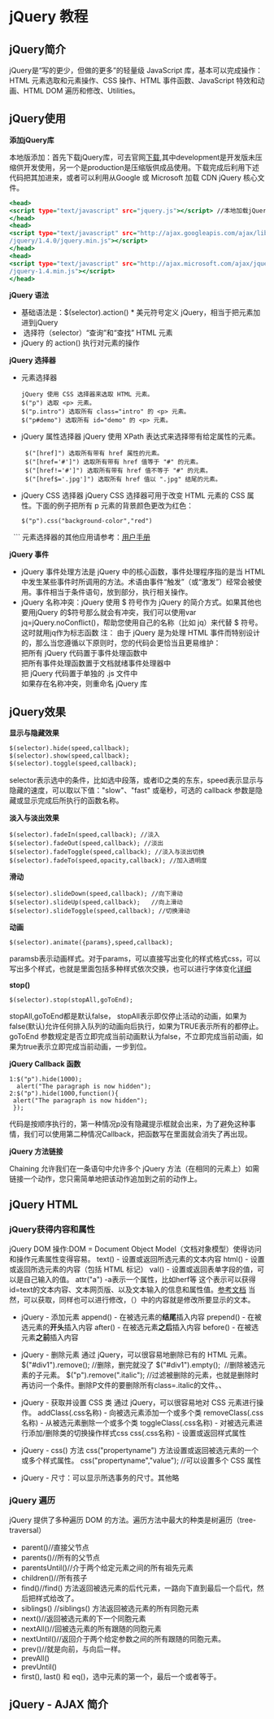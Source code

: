 # jQuery 教程
## jQuery简介
jQuery是“写的更少，但做的更多”的轻量级 JavaScript 库，基本可以完成操作：HTML 元素选取和元素操作、CSS 操作、HTML 事件函数、JavaScript 特效和动画、HTML DOM 遍历和修改、Utilities。
## jQuery使用

**添加jQuery库**            

本地版添加：首先下载jQuery库，可去官网[下载](http://jquery.com/download/#Download_jQuery),其中development是开发版未压缩供开发使用，另一个是production是压缩版供成品使用。下载完成后利用下述代码把其加进来，或者可以利用从Google 或 Microsoft 加载 CDN jQuery 核心文件。
  ```.html
  <head>
  <script type="text/javascript" src="jquery.js"></script> //本地加载jQuery库
  </head>
  <head>
  <script type="text/javascript" src="http://ajax.googleapis.com/ajax/libs //使用 Google 的 CDN
  /jquery/1.4.0/jquery.min.js"></script>
  </head>
  <head>
  <script type="text/javascript" src="http://ajax.microsoft.com/ajax/jquery //Microsoft 的 CDN
  /jquery-1.4.min.js"></script>
  </head>
  ```
**jQuery 语法**
* 基础语法是：$(selector).action()
* 美元符号定义 jQuery，相当于把元素加进到jQuery
*  选择符（selector）“查询”和“查找” HTML 元素
*  jQuery 的 action() 执行对元素的操作           

**jQuery 选择器**
* 元素选择器
  ```
  jQuery 使用 CSS 选择器来选取 HTML 元素。
  $("p") 选取 <p> 元素。
  $("p.intro") 选取所有 class="intro" 的 <p> 元素。
  $("p#demo") 选取所有 id="demo" 的 <p> 元素。
  ```
* jQuery 属性选择器
  jQuery 使用 XPath 表达式来选择带有给定属性的元素。
   ```
    $("[href]") 选取所有带有 href 属性的元素。
    $("[href='#']") 选取所有带有 href 值等于 "#" 的元素。
    $("[href!='#']") 选取所有带有 href 值不等于 "#" 的元素。
    $("[href$='.jpg']") 选取所有 href 值以 ".jpg" 结尾的元素。
    ```
* jQuery CSS 选择器
  jQuery CSS 选择器可用于改变 HTML 元素的 CSS 属性。下面的例子把所有 p 元素的背景颜色更改为红色：
   ```
   $("p").css("background-color","red")
   ```
   元素选择器的其他应用请参考：[用户手册](http://www.w3school.com.cn/jquery/jquery_ref_selectors.asphttp://www.w3school.com.cn/jquery/jquery_ref_selectors.asp)      
   
**jQuery 事件**
* jQuery 事件处理方法是 jQuery 中的核心函数，事件处理程序指的是当 HTML 中发生某些事件时所调用的方法。术语由事件“触发”（或“激发”）经常会被使用。事件相当于条件语句，放到<head>部分，执行相关操作。
* jQuery 名称冲突：jQuery 使用 $ 符号作为 jQuery 的简介方式。如果其他也要用jQuery 的$符号那么就会有冲突，我们可以使用var jq=jQuery.noConflict()，帮助您使用自己的名称（比如 jq）来代替 $ 符号。这时就用jq作为标志函数
 注： 由于 jQuery 是为处理 HTML 事件而特别设计的，那么当您遵循以下原则时，您的代码会更恰当且更易维护：<br>
     把所有 jQuery 代码置于事件处理函数中<br>
     把所有事件处理函数置于文档就绪事件处理器中<br>
     把 jQuery 代码置于单独的 .js 文件中<br>
     如果存在名称冲突，则重命名 jQuery 库<br>
  
## jQuery效果

 **显示与隐藏效果**             
 
 ```.html
 $(selector).hide(speed,callback); 
 $(selector).show(speed,callback);
 $(selector).toggle(speed,callback);
  ```
selector表示选中的条件，比如选中段落，或者ID之类的东东，speed表示显示与隐藏的速度，可以取以下值："slow"、"fast" 或毫秒，可选的 callback 参数是隐藏或显示完成后所执行的函数名称。

 **淡入与淡出效果**
 ```
 $(selector).fadeIn(speed,callback); //淡入
 $(selector).fadeOut(speed,callback); //淡出
 $(selector).fadeToggle(speed,callback); //淡入与淡出切换
 $(selector).fadeTo(speed,opacity,callback); //加入透明度
 ```
 
 **滑动**
 ```
 $(selector).slideDown(speed,callback); //向下滑动
 $(selector).slideUp(speed,callback);   //向上滑动
 $(selector).slideToggle(speed,callback); //切换滑动
 ```
 
 **动画**
 ```
 $(selector).animate({params},speed,callback);
 ```
paramsb表示动画样式。对于params，可以直接写出变化的样式格式css，可以写出多个样式，也就是里面包括多种样式依次交换，也可以进行字体变化[详细](http://www.w3school.com.cn/jquery/jquery_animate.asp)

 **stop()**
 ```
 $(selector).stop(stopAll,goToEnd);
 ```
 stopAll,goToEnd都是默认false， stopAll表示即仅停止活动的动画，如果为false(默认)允许任何排入队列的动画向后执行，如果为TRUE表示所有的都停止。goToEnd 参数规定是否立即完成当前动画默认为false，不立即完成当前动画，如果为true表示立即完成当前动画，一步到位。
 
**jQuery Callback 函数**
   ```
   1:$("p").hide(1000);
     alert("The paragraph is now hidden");
   2:$("p").hide(1000,function(){
    alert("The paragraph is now hidden");
    });
   ```
 代码是按顺序执行的，第一种情况p没有隐藏提示框就会出来，为了避免这种事情，我们可以使用第二种情况Callback，把函数写在里面就会消失了再出现。
 
**jQuery 方法链接**          

Chaining 允许我们在一条语句中允许多个 jQuery 方法（在相同的元素上）如需链接一个动作，您只需简单地把该动作追加到之前的动作上。

## jQuery HTML
### jQuery获得内容和属性
jQuery DOM 操作:DOM = Document Object Model（文档对象模型）使得访问和操作元素属性变得容易。
text() - 设置或返回所选元素的文本内容
html() - 设置或返回所选元素的内容（包括 HTML 标记）
val() - 设置或返回表单字段的值，可以是自己输入的值。
attr("a") -a表示一个属性，比如herf等
这个表示可以获得id=text的文本内容、文本网页版、以及文本输入的信息和属性值。[参考文档](http://www.w3school.com.cn/jquery/jquery_dom_get.asp)
当然，可以获取，同样也可以进行修改，（）中的内容就是修改所要显示的文本。

* jQuery - 添加元素
append() - 在被选元素的**结尾**插入内容
prepend() - 在被选元素的**开头**插入内容
after() - 在被选元素**之后**插入内容
before() - 在被选元素**之前**插入内容

* jQuery - 删除元素
通过 jQuery，可以很容易地删除已有的 HTML 元素。
$("#div1").remove(); //删除，删完就没了
$("#div1").empty();  //删除被选元素的子元素。
$("p").remove(".italic"); //过滤被删除的元素，也就是删除时再访问一个条件。删除P文件的要删除所有class=.italic的文件。、

* jQuery - 获取并设置 CSS 类
通过 jQuery，可以很容易地对 CSS 元素进行操作。
addClass(.css名称) - 向被选元素添加一个或多个类
removeClass(.css名称) - 从被选元素删除一个或多个类
toggleClass(.css名称) - 对被选元素进行添加/删除类的切换操作样式css
css(.css名称) - 设置或返回样式属性

* jQuery - css() 方法
css("propertyname") 方法设置或返回被选元素的一个或多个样式属性。
css("propertyname","value"); //可以设置多个 CSS 属性

* jQuery - 尺寸：可以显示所选事务的尺寸。其他略
### jQuery 遍历
jQuery 提供了多种遍历 DOM 的方法。遍历方法中最大的种类是树遍历（tree-traversal）
* parent()//直接父节点
* parents()//所有的父节点
* parentsUntil()//介于两个给定元素之间的所有祖先元素
* children()//所有孩子
* find()//find() 方法返回被选元素的后代元素，一路向下直到最后一个后代，然后把样式给改了。
* siblings() //siblings() 方法返回被选元素的所有同胞元素
* next()//返回被选元素的下一个同胞元素
* nextAll()//回被选元素的所有跟随的同胞元素
* nextUntil()//返回介于两个给定参数之间的所有跟随的同胞元素。
* prev()//就是向前，与向后一样。
* prevAll()
* prevUntil()
* first(), last() 和 eq()，选中元素的第一个，最后一个或者等于。
## jQuery - AJAX 简介

